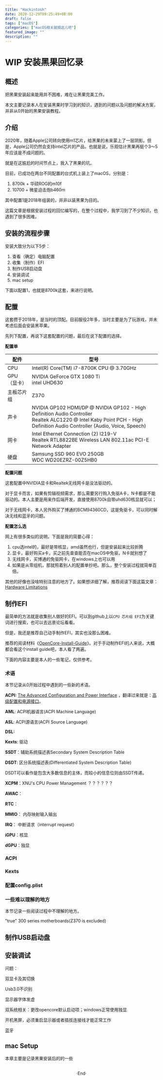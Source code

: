 ```yaml
---
title: "Hackintosh"
date: 2020-12-29T09:25:49+08:00
draft: false
tags: ["macOS"]
categories: ["macOS相关就搁这儿吧"]
featured_image: ""
description: ""
---
```

# WIP 安装黑果回忆录

## 概述

把黑果安装起来能用并不困难，难在让黑果完美工作。

本文主要记录本人在安装黑果时学习到的知识，遇到的问题以及问题的解决方案，并非从0开始的黑果安装教程。

## 介绍

2020年，随着Apple公司转向使用m1芯片，给黑果的未来蒙上了一层阴影。但是，Apple公司仍然会支持intel芯片的产品，也就是说，乐观估计黑果再挺个3～5年应该是不成问题的。

就是在这尴尬的时间节点上，我入了黑果的坑。

目前，已成功在两台不同配置的台式机上装上了macOS，分别是：

1. 8700k + 华硕ROG的m10f
2. 10700 + 微星迫击炮b460m

其中配置1是2018年组装的，并非以装黑果为目的。

这篇文章是根据安装过程的回忆编写的，在整个过程中，我学习到了不少知识，也遇到了很多困难。

## 安装的流程步骤

安装大致分为以下5步：

1. 查看（确定）电脑配置
2. 收集（制作）EFI
3. 制作USB启动盘
4. 安装调试
5. mac setup

下面以配置1，也就是8700k这套，来进行说明。

## 配置

这套攒于2018年，是当时的顶配。目前服役2年多，当时主要是为了玩游戏，并未考虑后面会安装黑苹果。

先列下配置，再说下这套配置的问题，最后在说下配置的选择。

**配置单**

| 配件        | 型号                                                         |
| ----------- | ------------------------------------------------------------ |
| CPU         | Intel(R) Core(TM) i7-8700K CPU @ 3.70GHz                     |
| GPU（显卡） | NVIDIA GeForce GTX 1080 Ti<br />intel UHD630                 |
| 主板芯片组  | Z370                                                         |
| 声卡        | NVIDIA GP102 HDMI/DP @ NVIDIA GP102 - High Definition Audio Controller<br />Realtek ALC1220 @ Intel Kaby Point PCH - High Definition Audio Controller (Audio, Voice, Speech) |
| 网卡        | Intel Ethernet Connection (2) I219-V<br />Realtek RTL8822BE Wireless LAN 802.11ac PCI-E Network Adapter |
| 硬盘        | Samsung SSD 960 EVO 250GB<br />WDC WD20EZRZ-00Z5HB0          |

**配置问题**

这套配置中NVIDIA显卡和Realtek无线网卡是没法驱动的。

对于显卡而言，如果有剪辑视频需求，那么需要另行购入免驱A卡，N卡都是不能驱动的。本人主要是用来作后端开发，直接使用8700k自带uhd630核显就可以；

对于无线网卡，本人另外购买了博通的BCM94360CD，这是免驱卡，可以同时解决无线和蓝牙的问题。

**配置怎么选**

网上有很多类似的说明，下面是我的简要心得：

1. cpu选intel的，最好是带核显，amd虽然也行，但是安装起来比较折腾
2. 显卡，最好购买a卡，买之前先查查能否在macOS中免驱，N卡就别想了
3. 无线网卡，买博通的免驱网卡，在windows上也可以用
4. 如果是从零组机，那就照着别人的配置单抄吧。那么，整个安装过程就简单百倍。

其他的好像也没啥特别注意的地方了。如果想详细了解，推荐阅读下面这篇文章：[Hardware Limitations](https://dortania.github.io/OpenCore-Install-Guide/macos-limits.html)

## 制作EFI

最简单的方法就是收集别人做好的EFI。可以到github上以`CPU 芯片组 EFI`为关键词进行搜索，也可以去远景论坛看看。

但是，我还是推荐自己动手制作EFI，其实也没那么困难。

推荐的阅读材料《[OpenCore-Install-Guide](https://dortania.github.io/OpenCore-Install-Guide/)》。对于手动制作EFI的人来说，大概都会看这个install guide吧，本人看了两遍。

下面的内容主要是本人的一些笔记，仅供参考。

### 术语

本节记录从0开始过程中遇到的一些新的术语。

**ACPI:**  [The Advanced Configuration and Power Interface](https://en.wikipedia.org/wiki/Advanced_Configuration_and_Power_Interface) ，翻译过来就是：[高级配置和电源接口](https://zh.wikipedia.org/wiki/%E9%AB%98%E7%BA%A7%E9%85%8D%E7%BD%AE%E4%B8%8E%E7%94%B5%E6%BA%90%E6%8E%A5%E5%8F%A3)。

**AML**:  ACPI机器语言(ACPI Machine Language)

**ASL**:  ACPI源语言(ACPI Source Language)

**DSL:**  

**Kexts**: 驱动

**SSDT**：辅助系统描述表Secondary System Description Table

**DSDT**: 区分系统描述表(Differentiated System Description Table)

DSDT可以看作是包含大多数信息的主体，而较小的信息位则由SSDT传递。

**XCPM**：XNU's CPU Power Management   ？？？？？？

**AWAC**：

**RTC**：

**MMIO**： 内存映射输入输出

**IRQ**： 中断请求（interrupt request）

**iGPU**：核显

**dGPU**：独显

### ACPI

### Kexts

### 配置config.plist

### 一些难以理解的地方

本节记录一些阅读过程中不理解的地方。

"true" 300 series motherboards(Z370 is excluded)

## 制作USB启动盘

## 安装调试

问题：

双显卡及其切换

Usb3.0不识别

显示器字体发虚

双系统相关：更改opencore默认启动项；windows正常使用独显

开机黑屏，必须重启显示器或者插拔连接线才能正常工作

蓝牙

## mac Setup

本章主要是记录黑果安装后的的一些


<br>
<center>  ·End·  </center>
